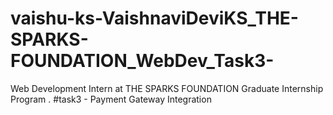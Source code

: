 # vaishu-ks-VaishnaviDeviKS_THE-SPARKS-FOUNDATION_WebDev_Task3-
Web Development Intern at THE SPARKS FOUNDATION  Graduate Internship Program . #task3 - Payment Gateway Integration
